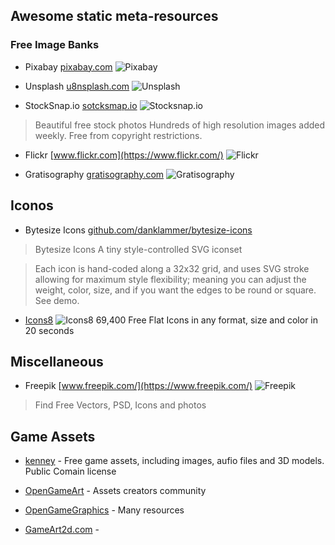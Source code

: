 ## Awesome static meta-resources

### Free Image Banks

- Pixabay [pixabay.com](https://pixabay.com/)
![Pixabay](icons/pixabay.ico)

- Unsplash [u8nsplash.com](https://unsplash.com/)
![Unsplash](icons/unsplash.ico)

- StockSnap.io [sotcksmap.io](https://stocksnap.io/)
![Stocksnap.io](icons/stocksnap.io.ico)
> Beautiful free stock photos
> Hundreds of high resolution images added weekly. Free from copyright restrictions.

- Flickr [www.flickr.com](https://www.flickr.com/)
![Flickr](icons/flickr.ico)


- Gratisography [gratisography.com](https://gratisography.com/)
![Gratisography](icons/gratisography.ico)


## Iconos

- Bytesize Icons
  [github.com/danklammer/bytesize-icons](https://github.com/danklammer/bytesize-icons)
> Bytesize Icons
> A tiny style-controlled SVG iconset

> Each icon is hand-coded along a 32x32 grid, and uses SVG stroke allowing for
> maximum style flexibility; meaning you can adjust the weight, color, size, and
> if you want the edges to be round or square. See demo.

- [Icons8](https://icons8.com/) ![Icons8](icons/icons8.ico) 69,400 Free Flat Icons in any format, size and color in 20 seconds

## Miscellaneous

- Freepik [www.freepik.com/](https://www.freepik.com/)
![Freepik](icons/freepik.ico)
> Find Free Vectors, PSD, Icons and photos 

## Game Assets

- [kenney](http://kenney.nl/) - Free game assets, including images, aufio files
  and 3D models. Public Comain license

- [OpenGameArt](https://opengameart.org/) - Assets creators community

- [OpenGameGraphics](https://opengamegraphics.com/) - Many resources 

- [GameArt2d.com](https://www.gameart2d.com/freebies.html) - 
